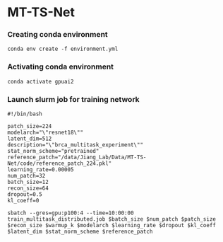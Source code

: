 # MT-TS-Net


### Creating conda environment

```
conda env create -f environment.yml
```

### Activating conda environment

```
conda activate gpuai2
```

### Launch slurm job for training network

```
#!/bin/bash

patch_size=224
modelarch="\"resnet18\""
latent_dim=512
description="\"brca_multitask_experiment\""
stat_norm_scheme="pretrained"
reference_patch="/data/Jiang_Lab/Data/MT-TS-Net/code/reference_patch_224.pkl"
learning_rate=0.00005
num_patch=32
batch_size=12
recon_size=64
dropout=0.5
kl_coeff=0

sbatch --gres=gpu:p100:4 --time=10:00:00 train_multitask_distributed.job $batch_size $num_patch $patch_size $recon_size $warmup_k $modelarch $learning_rate $dropout $kl_coeff $latent_dim $stat_norm_scheme $reference_patch
```
